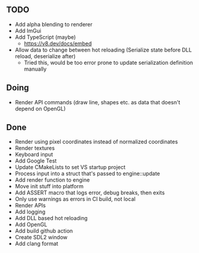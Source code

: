 ## TODO
- Add alpha blending to renderer
- Add ImGui
- Add TypeScript (maybe)
  - https://v8.dev/docs/embed
- Allow data to change between hot reloading (Serialize state before DLL reload, deserialize after)
  - Tried this, would be too error prone to update serialization definition manually

## Doing
- Render API commands (draw line, shapes etc. as data that doesn't depend on OpenGL)

## Done
- Render using pixel coordinates instead of normalized coordinates
- Render textures
- Keyboard input
- Add Google Test
- Update CMakeLists to set VS startup project
- Process input into a struct that's passed to engine::update
- Add render function to engine
- Move init stuff into platform
- Add ASSERT macro that logs error, debug breaks, then exits
- Only use warnings as errors in CI build, not local
- Render APIs
- Add logging
- Add DLL based hot reloading
- Add OpenGL
- Add build github action
- Create SDL2 window
- Add clang format
